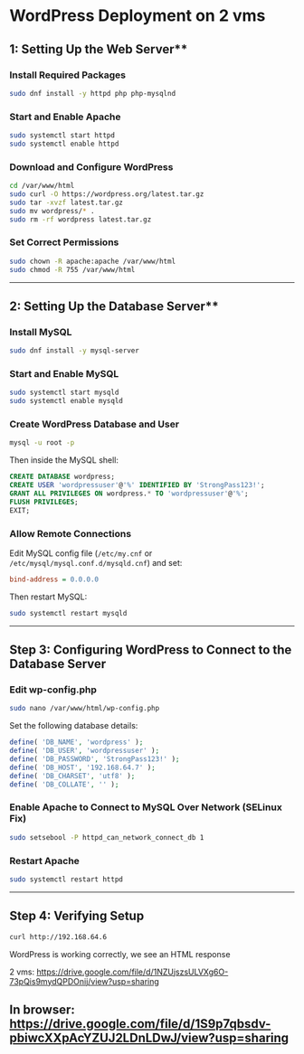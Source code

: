 # WordPress Deployment on 2 vms
## 1: Setting Up the Web Server**

### **Install Required Packages**
```bash
sudo dnf install -y httpd php php-mysqlnd
```

### **Start and Enable Apache**
```bash
sudo systemctl start httpd
sudo systemctl enable httpd
```

### **Download and Configure WordPress**
```bash
cd /var/www/html
sudo curl -O https://wordpress.org/latest.tar.gz
sudo tar -xvzf latest.tar.gz
sudo mv wordpress/* .
sudo rm -rf wordpress latest.tar.gz
```

### **Set Correct Permissions**
```bash
sudo chown -R apache:apache /var/www/html
sudo chmod -R 755 /var/www/html
```

---

## 2: Setting Up the Database Server**

### **Install MySQL**
```bash
sudo dnf install -y mysql-server
```

### **Start and Enable MySQL**
```bash
sudo systemctl start mysqld
sudo systemctl enable mysqld
```

### **Create WordPress Database and User**
```bash
mysql -u root -p
```
Then inside the MySQL shell:
```sql
CREATE DATABASE wordpress;
CREATE USER 'wordpressuser'@'%' IDENTIFIED BY 'StrongPass123!';
GRANT ALL PRIVILEGES ON wordpress.* TO 'wordpressuser'@'%';
FLUSH PRIVILEGES;
EXIT;
```

### **Allow Remote Connections**
Edit MySQL config file (`/etc/my.cnf` or `/etc/mysql/mysql.conf.d/mysqld.cnf`) and set:
```ini
bind-address = 0.0.0.0
```
Then restart MySQL:
```bash
sudo systemctl restart mysqld
```

---

## **Step 3: Configuring WordPress to Connect to the Database Server**

### **Edit wp-config.php**
```bash
sudo nano /var/www/html/wp-config.php
```
Set the following database details:
```php
define( 'DB_NAME', 'wordpress' );
define( 'DB_USER', 'wordpressuser' );
define( 'DB_PASSWORD', 'StrongPass123!' );
define( 'DB_HOST', '192.168.64.7' ); 
define( 'DB_CHARSET', 'utf8' );
define( 'DB_COLLATE', '' );
```

### **Enable Apache to Connect to MySQL Over Network (SELinux Fix)**
```bash
sudo setsebool -P httpd_can_network_connect_db 1
```

### **Restart Apache**
```bash
sudo systemctl restart httpd
```

---

## **Step 4: Verifying Setup**

```bash
curl http://192.168.64.6
```
WordPress is working correctly, we see an HTML response

2 vms: https://drive.google.com/file/d/1NZUjszsULVXg6O-73pQis9mydQPDOnij/view?usp=sharing

In browser: https://drive.google.com/file/d/1S9p7qbsdv-pbiwcXXpAcYZUJ2LDnLDwJ/view?usp=sharing
---